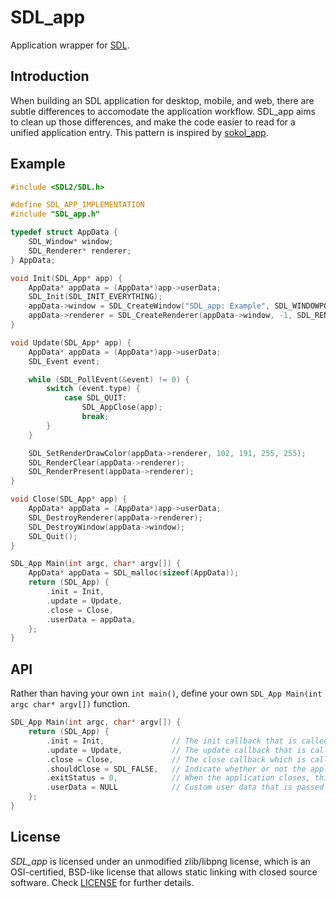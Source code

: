 # SDL_app

Application wrapper for [SDL](https://libsdl.org/).

## Introduction

When building an SDL application for desktop, mobile, and web, there are subtle differences to accomodate the application workflow. SDL_app aims to clean up those differences, and make the code easier to read for a unified application entry. This pattern is inspired by [sokol_app](https://github.com/floooh/sokol#sokol_apph).

## Example

``` c
#include <SDL2/SDL.h>

#define SDL_APP_IMPLEMENTATION
#include "SDL_app.h"

typedef struct AppData {
    SDL_Window* window;
    SDL_Renderer* renderer;
} AppData;

void Init(SDL_App* app) {
    AppData* appData = (AppData*)app->userData;
	SDL_Init(SDL_INIT_EVERYTHING);
	appData->window = SDL_CreateWindow("SDL_app: Example", SDL_WINDOWPOS_CENTERED, SDL_WINDOWPOS_CENTERED, 800, 450, SDL_WINDOW_SHOWN);
	appData->renderer = SDL_CreateRenderer(appData->window, -1, SDL_RENDERER_PRESENTVSYNC);
}

void Update(SDL_App* app) {
    AppData* appData = (AppData*)app->userData;
    SDL_Event event;

    while (SDL_PollEvent(&event) != 0) {
        switch (event.type) {
            case SDL_QUIT:
                SDL_AppClose(app);
                break;
        }
    }

    SDL_SetRenderDrawColor(appData->renderer, 102, 191, 255, 255);
    SDL_RenderClear(appData->renderer);
    SDL_RenderPresent(appData->renderer);
}

void Close(SDL_App* app) {
    AppData* appData = (AppData*)app->userData;
	SDL_DestroyRenderer(appData->renderer);
	SDL_DestroyWindow(appData->window);
	SDL_Quit();
}

SDL_App Main(int argc, char* argv[]) {
    AppData* appData = SDL_malloc(sizeof(AppData));
    return (SDL_App) {
        .init = Init,
        .update = Update,
        .close = Close,
        .userData = appData,
    };
}
```

## API

Rather than having your own `int main()`, define your own `SDL_App Main(int argc char* argv[])` function.

``` c
SDL_App Main(int argc, char* argv[]) {
    return (SDL_App) {
        .init = Init,               // The init callback that is called when the application initializes
        .update = Update,           // The update callback that is called when the application should render
        .close = Close,             // The close callback which is called when the application is closed
        .shouldClose = SDL_FALSE,   // Indicate whether or not the application should be closed
        .exitStatus = 0,            // When the application closes, this is the exit status that is returned
        .userData = NULL            // Custom user data that is passed through all the callbacks
    };
}
```

## License

*SDL_app* is licensed under an unmodified zlib/libpng license, which is an OSI-certified, BSD-like license that allows static linking with closed source software. Check [LICENSE](LICENSE) for further details.